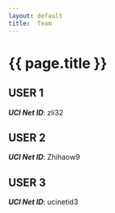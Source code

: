 ```yaml
---
layout: default
title:  Team
---
```


# {{ page.title }}


## USER 1
***UCI Net ID***: zli32

## USER 2
***UCI Net ID***: Zhihaow9

## USER 3
***UCI Net ID***: ucinetid3
